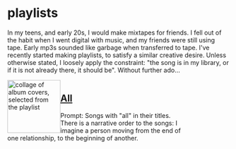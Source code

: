 # playlists

In my teens, and early 20s, I would make mixtapes for friends. I fell out of the habit when I went digital with music, and my friends were still using tape. Early mp3s sounded like garbage when transferred to tape. I've recently started making playlists, to satisfy a similar creative desire. Unless otherwise stated, I loosely apply the constraint: "the song is in my library, or if it is not already there, it should be". Without further ado…

<article style="width: 42vw; height: 100%; float: left;" markdown="1">
  <img src="https://is2-ssl.mzstatic.com/image/thumb/AtkG6eVHgiJ3EH3wSYYPQg/270x270cc.webp" alt="collage of album covers, selected from the playlist" width="120" height="120" style="float: left;">

## [All](https://music.apple.com/us/playlist/all/pl.u-ydNAu9BZJb)

  Prompt: Songs with "all" in their titles. There is a narrative order to the songs: I imagine a person moving from the end of one relationship, to the beginning of another.

</article>

<article style="width: 42vw; height: 100%; float: left;" markdown="1">

## [Chugga Chugga](https://music.apple.com/us/playlist/chugga-chugga/pl.u-Xa60iRBgxX)

<img src="https://is3-ssl.mzstatic.com/image/thumb/rLnoIBvsiQJiT_IJy-vbHg/270x270cc.webp" alt="collage of album covers, selected from the playlist" width="120" height="120" style="float: left;">

Prompt: Songs whose rhythm section reminds me of a steam locomotive.

</article>

<article style="width: 42vw; height: 100%; float: left;"  markdown="1">

  ## [Harder They Fall](https://music.apple.com/us/playlist/harder-they-fall/pl.u-EBbWt5vqyV)

  <img src="https://is2-ssl.mzstatic.com/image/thumb/Wqab6dKq1CVbcKrPse_1aA/270x270cc.webp" alt="collage of album covers, selected from the playlist" width="120" height="120" style="float: left;">

  In order of appearance in the film. Includes tracks missing from official soundtrack.
</article>

<article style="width: 42vw; height: 100%; float: left;" markdown="1">

  ## [Xzibit x DMX](https://music.apple.com/us/playlist/xzibit-x-dmx/pl.u-z0RPCkp8vG)

  <img src="https://is5-ssl.mzstatic.com/image/thumb/jb_9MI4zuQroVVZ1Xp0pSA/270x270cc.webp" alt="collage of album covers, selected from the playlist" width="120" height="120" style="float: left;">

  Prompt: The letter X.
</article>
